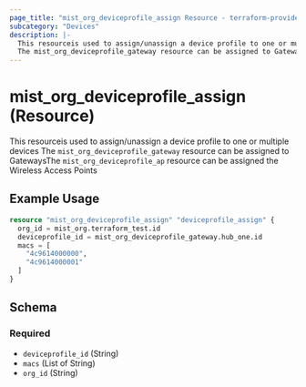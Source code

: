 ```yaml
---
page_title: "mist_org_deviceprofile_assign Resource - terraform-provider-mist"
subcategory: "Devices"
description: |-
  This resourceis used to assign/unassign a device profile to one or multiple devices
  The mist_org_deviceprofile_gateway resource can be assigned to GatewaysThe mist_org_deviceprofile_ap resource can be assigned the Wireless Access Points
---
```


# mist_org_deviceprofile_assign (Resource)

This resourceis used to assign/unassign a device profile to one or multiple devices
The `mist_org_deviceprofile_gateway` resource can be assigned to GatewaysThe `mist_org_deviceprofile_ap` resource can be assigned the Wireless Access Points


## Example Usage

```terraform
resource "mist_org_deviceprofile_assign" "deviceprofile_assign" {
  org_id = mist_org.terraform_test.id
  deviceprofile_id = mist_org_deviceprofile_gateway.hub_one.id
  macs = [
    "4c9614000000",
    "4c9614000001"
  ]
}
```

<!-- schema generated by tfplugindocs -->
## Schema

### Required

- `deviceprofile_id` (String)
- `macs` (List of String)
- `org_id` (String)


